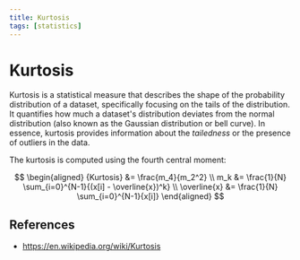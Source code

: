 ```yaml
---
title: Kurtosis
tags: [statistics]
---
```


# Kurtosis

Kurtosis is a statistical measure that describes the shape of the probability distribution of a dataset, specifically focusing on the tails of the distribution. It quantifies how much a dataset's distribution deviates from the normal distribution (also known as the Gaussian distribution or bell curve). In essence, kurtosis provides information about the _tailedness_ or the presence of outliers in the data.

The kurtosis is computed using the fourth central moment:

$$
\begin{aligned}
{Kurtosis} &= \frac{m_4}{m_2^2} \\
m_k &= \frac{1}{N} \sum_{i=0}^{N-1}{(x[i] - \overline{x})^k} \\
\overline{x} &= \frac{1}{N} \sum_{i=0}^{N-1}{x[i]}
\end{aligned}
$$

## References

- https://en.wikipedia.org/wiki/Kurtosis
